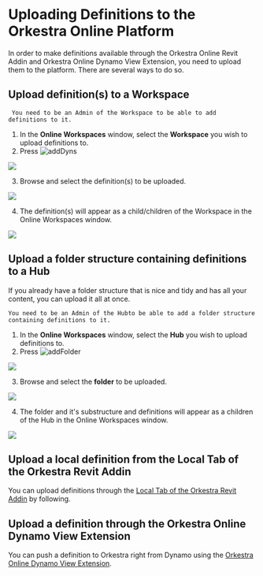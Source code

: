 # Uploading Definitions to the Orkestra Online Platform

In order to make definitions available through the Orkestra Online Revit Addin and Orkestra Online Dynamo View Extension, you need to upload them to the platform. There are several ways to do so.

## Upload definition\(s\) to a Workspace <a id="uppload-definition-s-to-a-workspace"></a>

```text
 You need to be an Admin of the Workspace to be able to add definitions to it.
```

1. In the **Online Workspaces** window, select the **Workspace** you wish to upload definitions to.
2. Press ![addDyns](https://datashapes.files.wordpress.com/2020/05/adddyns.png?)​

![](https://datashapes.files.wordpress.com/2020/05/adddynssteps.png)

 3. Browse and select the definition\(s\) to be uploaded.

![](https://datashapes.files.wordpress.com/2020/05/browsedyn.png)

 4. The definition\(s\) will appear as a child/children of the Workspace in the Online Workspaces window.

![](https://datashapes.files.wordpress.com/2020/05/addeddyns.png)

## Upload a folder structure containing definitions to a Hub <a id="upload-a-folder-structure-containing-definitions-to-a-hub"></a>

If you already have a folder structure that is nice and tidy and has all your content, you can upload it all at once.

```text
You need to be an Admin of the Hubto be able to add a folder structure containing definitions to it.
```

1. In the **Online Workspaces** window, select the **Hub** you wish to upload definitions to.
2. Press ![addFolder](https://datashapes.files.wordpress.com/2020/05/uploadfolder.png?)​

![](https://datashapes.files.wordpress.com/2020/05/uploadfoldersteps.png)

 3. Browse and select the **folder** to be uploaded.

![](https://datashapes.files.wordpress.com/2020/05/browsedynfolder.png)

 4. The folder and it's substructure and definitions will appear as a children of the Hub in the Online Workspaces window.

![](https://datashapes.files.wordpress.com/2020/05/loadedfolder.png)

## Upload a local definition from the Local Tab of the Orkestra Revit Addin <a id="upload-a-local-definition-from-the-local-tab-of-the-orkestra-revit-addin"></a>

You can upload definitions through the [Local Tab of the Orkestra Revit Addin](https://github.com/MostafaElAyoubi/Orkestra_Online/wiki/Orkestra-Local-Player-Tab) by following.

## Upload a definition through the Orkestra Online Dynamo View Extension <a id="upload-a-definition-through-the-orkestra-online-dynamo-view-extension"></a>

You can push a definition to Orkestra right from Dynamo using the [Orkestra Online Dynamo View Extension](https://github.com/MostafaElAyoubi/Orkestra_Online/wiki/Orkestra-Dynamo-View-Extension-:-Uploading-Definitions).


